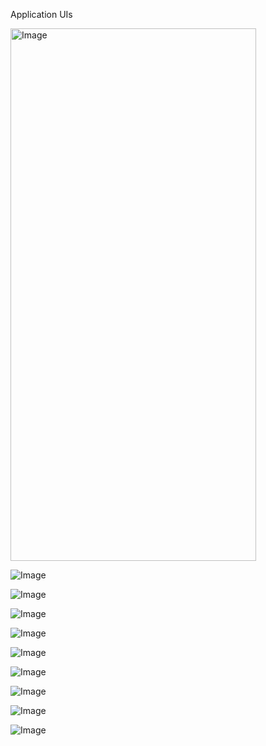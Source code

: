Application UIs


<img width="393" height="852" alt="Image" src="https://github.com/user-attachments/assets/874d01b8-af7a-496e-bf79-e09039a88568" />

![Image](https://github.com/user-attachments/assets/335f2758-38e0-4284-af29-196fc20d475c)

![Image](https://github.com/user-attachments/assets/d7781fbf-b625-4f90-8519-c8d932306e6a)

![Image](https://github.com/user-attachments/assets/ab14d6ff-dca8-4eb1-9dc9-6bbff53ebd6e)

![Image](https://github.com/user-attachments/assets/3d6ea8c1-5c80-4549-9be0-470237ba9f99)

![Image](https://github.com/user-attachments/assets/a1ad8c36-64a8-4cab-93b5-101765d3ec8b)

![Image](https://github.com/user-attachments/assets/553a9252-9b92-4ee1-b273-d3271502e122)

![Image](https://github.com/user-attachments/assets/f8514887-c273-49b7-940c-0276f16cae51)

![Image](https://github.com/user-attachments/assets/ccf33334-da05-4554-869f-7bf1bffd72c5)

![Image](https://github.com/user-attachments/assets/43b4633a-093b-4686-8be8-e7a3468cffbf)
